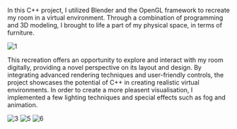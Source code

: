 In this C++ project, I utilized Blender and the OpenGL framework to recreate my room in a virtual environment.
Through a combination of programming and 3D modeling, I brought to life a part of my physical space, in terms of furniture.

![1](https://github.com/Radu-Maris/Graphical-Processing/assets/58084616/b4ec889f-e77a-4a8d-8a8f-801f5807df4e)

This recreation offers an opportunity to explore and interact with my room digitally, providing a novel perspective on its layout and design.
By integrating advanced rendering techniques and user-friendly controls, the project showcases the potential of C++ in creating realistic virtual environments.
In order to create a more pleasent visualisation, I implemented a few lighting techniques and special effects such as fog and animation.

![3](https://github.com/Radu-Maris/Graphical-Processing/assets/58084616/06ccc1d2-2dce-40c2-b14c-6943595c68e3)
![5](https://github.com/Radu-Maris/Graphical-Processing/assets/58084616/64cdf9b3-7c15-4fcc-a92f-600c5635c13c)
![6](https://github.com/Radu-Maris/Graphical-Processing/assets/58084616/1c3b5698-84ea-4d0c-bd35-6f9abdb6a75c)
